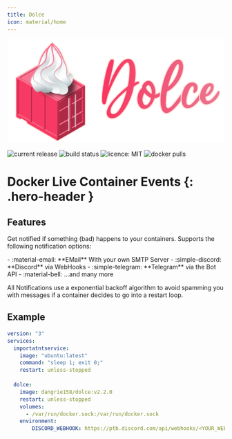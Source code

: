 ```yaml
---
title: Dolce
icon: material/home
---
```


![Dolce logo](assets/logo_full.svg)

![current release](https://img.shields.io/github/v/tag/dangrie158/dolce)
![build status](https://img.shields.io/github/actions/workflow/status/dangrie158/dolce/ci.yml)
![licence: MIT](https://img.shields.io/github/license/dangrie158/dolce?logo=reacthookform&logoColor=white)
![docker pulls](https://img.shields.io/docker/pulls/dangrie158/dolce?logo=docker)

# **Do**cker **L**ive **C**ontainer **E**vents {: .hero-header }

## Features

Get notified if something (bad) happens to your containers. Supports the following notification options:

<div class="grid cards" markdown>
- :material-email: **EMail** With your own SMTP Server
- :simple-discord: **Discord** via WebHooks
- :simple-telegram: **Telegram** via the Bot API
- :material-bell: ...and many more
</div>

All Notifications use a exponential backoff algorithm to avoid spamming you with messages if a container decides to go
into a restart loop.

## Example

```yaml
version: "3"
services:
  importatntservice:
    image: "ubuntu:latest"
    command: "sleep 1; exit 0;"
    restart: unless-stopped

  dolce:
    image: dangrie158/dolce:v2.2.0
    restart: unless-stopped
    volumes:
      - /var/run/docker.sock:/var/run/docker.sock
    environment:
        DISCORD_WEBHOOK: https://ptb.discord.com/api/webhooks/<YOUR_WEBHOOK>
```
